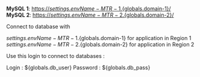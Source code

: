 **MySQL 1**: [https://${settings.envName}-MTR-1.${globals.domain-1}/](https://${settings.envName}-MTR-1.${globals.domain-1}/)   
**MySQL 2**: [https://${settings.envName}-MTR-2.${globals.domain-2}/](https://${settings.envName}-MTR-2.${globals.domain-2}/)

Connect to database with 

${settings.envName}-MTR-1.${globals.domain-1} for application in Region 1
${settings.envName}-MTR-2.${globals.domain-2} for application in Region 2

Use this login to connect to databases : 

Login : ${globals.db_user}
Password : ${globals.db_pass}
